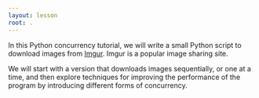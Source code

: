 ```yaml
---
layout: lesson
root: .
---
```

In this Python concurrency tutorial, we will write a small Python script to download images from [Imgur](https://imgur.com). Imgur is
a popular image sharing site.

We will start with a version that downloads images sequentially, or one at a time, and then explore techniques for improving the performance of the
program by introducing different forms of concurrency. 



